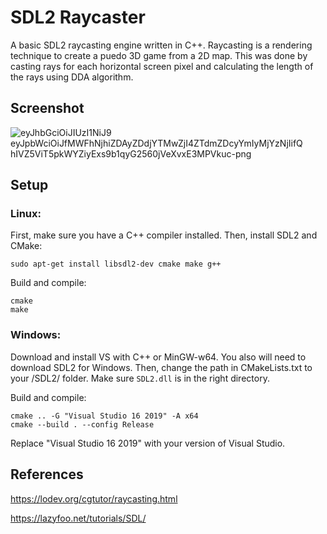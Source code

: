 # SDL2 Raycaster
A basic SDL2 raycasting engine written in C++. Raycasting is a rendering technique to create a puedo 3D game from a 2D map. This was done by casting rays for each horizontal screen pixel and calculating the length of the rays using DDA algorithm.

## Screenshot
![eyJhbGciOiJIUzI1NiJ9 eyJpbWciOiJfMWFhNjhiZDAyZDdjYTMwZjI4ZTdmZDcyYmIyMjYzNjIifQ hIVZ5ViT5pkWYZiyExs9b1qyG2560jVeXvxE3MPVkuc-png](https://github.com/jcook0/sdl2-raycaster/assets/52017130/95ad71e5-ce50-4607-823e-858a04a17847)

## Setup 

### Linux: 
First, make sure you have a C++ compiler installed. Then, install SDL2 and CMake:
```
sudo apt-get install libsdl2-dev cmake make g++
```

Build and compile:
```
cmake 
make
```

### Windows: 
Download and install VS with C++ or MinGW-w64. You also will need to download SDL2 for Windows. Then, change the path in CMakeLists.txt to your /SDL2/ folder. 
Make sure `SDL2.dll` is in the right directory.

Build and compile:
```
cmake .. -G "Visual Studio 16 2019" -A x64
cmake --build . --config Release
```
Replace "Visual Studio 16 2019" with your version of Visual Studio. 

## References
https://lodev.org/cgtutor/raycasting.html

https://lazyfoo.net/tutorials/SDL/
